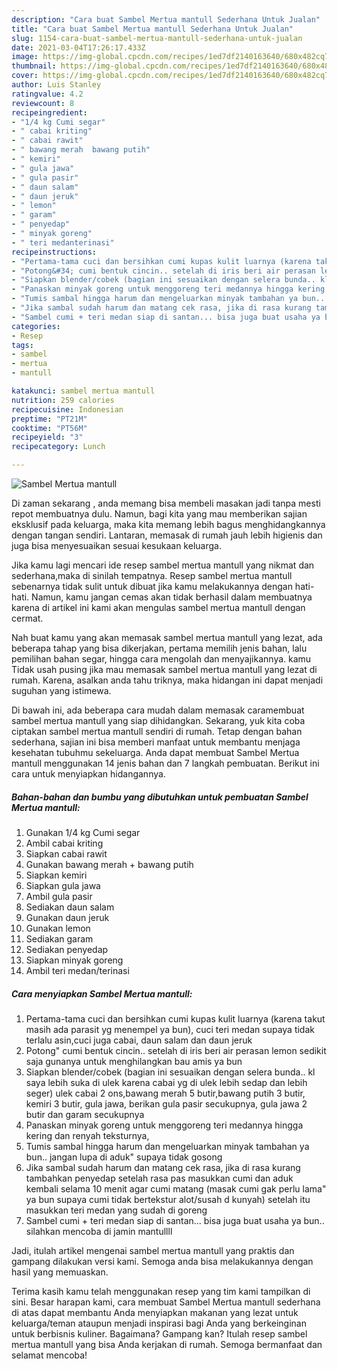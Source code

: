 ```yaml
---
description: "Cara buat Sambel Mertua mantull Sederhana Untuk Jualan"
title: "Cara buat Sambel Mertua mantull Sederhana Untuk Jualan"
slug: 1154-cara-buat-sambel-mertua-mantull-sederhana-untuk-jualan
date: 2021-03-04T17:26:17.433Z
image: https://img-global.cpcdn.com/recipes/1ed7df2140163640/680x482cq70/sambel-mertua-mantull-foto-resep-utama.jpg
thumbnail: https://img-global.cpcdn.com/recipes/1ed7df2140163640/680x482cq70/sambel-mertua-mantull-foto-resep-utama.jpg
cover: https://img-global.cpcdn.com/recipes/1ed7df2140163640/680x482cq70/sambel-mertua-mantull-foto-resep-utama.jpg
author: Luis Stanley
ratingvalue: 4.2
reviewcount: 8
recipeingredient:
- "1/4 kg Cumi segar"
- " cabai kriting"
- " cabai rawit"
- " bawang merah  bawang putih"
- " kemiri"
- " gula jawa"
- " gula pasir"
- " daun salam"
- " daun jeruk"
- " lemon"
- " garam"
- " penyedap"
- " minyak goreng"
- " teri medanterinasi"
recipeinstructions:
- "Pertama-tama cuci dan bersihkan cumi kupas kulit luarnya (karena takut masih ada parasit yg menempel ya bun), cuci teri medan supaya tidak terlalu asin,cuci juga cabai, daun salam dan daun jeruk"
- "Potong&#34; cumi bentuk cincin.. setelah di iris beri air perasan lemon sedikit saja gunanya untuk menghilangkan bau amis ya bun"
- "Siapkan blender/cobek (bagian ini sesuaikan dengan selera bunda.. kl saya lebih suka di ulek karena cabai yg di ulek lebih sedap dan lebih seger) ulek cabai 2 ons,bawang merah 5 butir,bawang putih 3 butir, kemiri 3 butir, gula jawa, berikan gula pasir secukupnya, gula jawa 2 butir dan garam secukupnya"
- "Panaskan minyak goreng untuk menggoreng teri medannya hingga kering dan renyah teksturnya,"
- "Tumis sambal hingga harum dan mengeluarkan minyak tambahan ya bun.. jangan lupa di aduk&#34; supaya tidak gosong"
- "Jika sambal sudah harum dan matang cek rasa, jika di rasa kurang tambahkan penyedap setelah rasa pas masukkan cumi dan aduk kembali selama 10 menit agar cumi matang (masak cumi gak perlu lama&#34; ya bun supaya cumi tidak bertekstur alot/susah d kunyah) setelah itu masukkan teri medan yang sudah di goreng"
- "Sambel cumi + teri medan siap di santan... bisa juga buat usaha ya bun.. silahkan mencoba di jamin mantullll"
categories:
- Resep
tags:
- sambel
- mertua
- mantull

katakunci: sambel mertua mantull 
nutrition: 259 calories
recipecuisine: Indonesian
preptime: "PT21M"
cooktime: "PT56M"
recipeyield: "3"
recipecategory: Lunch

---
```



![Sambel Mertua mantull](https://img-global.cpcdn.com/recipes/1ed7df2140163640/680x482cq70/sambel-mertua-mantull-foto-resep-utama.jpg)

Di zaman  sekarang , anda memang bisa membeli masakan jadi tanpa mesti repot membuatnya dulu. Namun, bagi kita yang mau memberikan sajian eksklusif pada keluarga, maka kita memang lebih bagus menghidangkannya dengan tangan sendiri. Lantaran, memasak di rumah jauh lebih higienis dan juga bisa menyesuaikan sesuai kesukaan keluarga.

Jika kamu lagi mencari ide resep sambel mertua mantull yang nikmat dan sederhana,maka di sinilah tempatnya. Resep sambel mertua mantull  sebenarnya tidak sulit untuk dibuat jika kamu melakukannya dengan hati-hati. Namun, kamu jangan cemas akan tidak berhasil dalam membuatnya 
karena di artikel ini kami akan mengulas sambel mertua mantull dengan cermat.  



Nah buat kamu yang akan memasak sambel mertua mantull yang lezat, ada beberapa tahap yang bisa dikerjakan, pertama memilih jenis bahan, lalu pemilihan bahan segar, hingga cara mengolah dan menyajikannya. kamu Tidak usah pusing jika mau memasak sambel mertua mantull yang lezat di rumah. Karena, asalkan anda  tahu triknya, maka hidangan ini dapat menjadi suguhan yang istimewa.

Di bawah ini, ada beberapa cara mudah dalam memasak caramembuat sambel mertua mantull yang siap dihidangkan. Sekarang, yuk kita coba ciptakan sambel mertua mantull sendiri di rumah. Tetap dengan bahan sederhana, sajian ini bisa memberi manfaat untuk membantu menjaga kesehatan tubuhmu sekeluarga. Anda dapat membuat Sambel Mertua mantull menggunakan 14 jenis bahan dan 7 langkah pembuatan. Berikut ini cara untuk menyiapkan hidangannya.

<!--inarticleads1-->

##### Bahan-bahan dan bumbu yang dibutuhkan untuk pembuatan Sambel Mertua mantull:

1. Gunakan 1/4 kg Cumi segar
1. Ambil  cabai kriting
1. Siapkan  cabai rawit
1. Gunakan  bawang merah + bawang putih
1. Siapkan  kemiri
1. Siapkan  gula jawa
1. Ambil  gula pasir
1. Sediakan  daun salam
1. Gunakan  daun jeruk
1. Gunakan  lemon
1. Sediakan  garam
1. Sediakan  penyedap
1. Siapkan  minyak goreng
1. Ambil  teri medan/terinasi




<!--inarticleads2-->

##### Cara menyiapkan Sambel Mertua mantull:

1. Pertama-tama cuci dan bersihkan cumi kupas kulit luarnya (karena takut masih ada parasit yg menempel ya bun), cuci teri medan supaya tidak terlalu asin,cuci juga cabai, daun salam dan daun jeruk
1. Potong&#34; cumi bentuk cincin.. setelah di iris beri air perasan lemon sedikit saja gunanya untuk menghilangkan bau amis ya bun
1. Siapkan blender/cobek (bagian ini sesuaikan dengan selera bunda.. kl saya lebih suka di ulek karena cabai yg di ulek lebih sedap dan lebih seger) ulek cabai 2 ons,bawang merah 5 butir,bawang putih 3 butir, kemiri 3 butir, gula jawa, berikan gula pasir secukupnya, gula jawa 2 butir dan garam secukupnya
1. Panaskan minyak goreng untuk menggoreng teri medannya hingga kering dan renyah teksturnya,
1. Tumis sambal hingga harum dan mengeluarkan minyak tambahan ya bun.. jangan lupa di aduk&#34; supaya tidak gosong
1. Jika sambal sudah harum dan matang cek rasa, jika di rasa kurang tambahkan penyedap setelah rasa pas masukkan cumi dan aduk kembali selama 10 menit agar cumi matang (masak cumi gak perlu lama&#34; ya bun supaya cumi tidak bertekstur alot/susah d kunyah) setelah itu masukkan teri medan yang sudah di goreng
1. Sambel cumi + teri medan siap di santan... bisa juga buat usaha ya bun.. silahkan mencoba di jamin mantullll




Jadi, itulah artikel mengenai  sambel mertua mantull  yang praktis dan gampang dilakukan versi kami. Semoga anda bisa melakukannya dengan hasil yang memuaskan. 

Terima kasih kamu telah menggunakan resep yang tim kami tampilkan di sini. Besar harapan kami, cara membuat  Sambel Mertua mantull sederhana di atas dapat membantu Anda menyiapkan makanan yang lezat untuk keluarga/teman ataupun menjadi inspirasi bagi Anda yang berkeinginan untuk berbisnis kuliner. Bagaimana? Gampang kan? Itulah resep sambel mertua mantull yang bisa Anda kerjakan di rumah. Semoga bermanfaat dan selamat mencoba!

